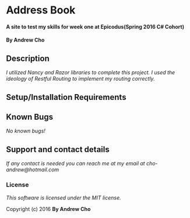 # Address Book

#### A site to test my skills for week one at Epicodus(Spring 2016 C# Cohort)

#### By Andrew Cho

## Description

_I utilized Nancy and Razor libraries to complete this project. I used the ideology of Restful Routing to implement my routing correctly._


## Setup/Installation Requirements

## Known Bugs
_No known bugs!_

## Support and contact details
_If any contact is needed you can reach me at my email at cho-andrew@hotmail.com_

### License

*This software is licensed under the MIT license.*

Copyright (c) 2016 **By Andrew Cho**

